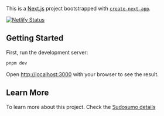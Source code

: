 This is a [Next.js](https://nextjs.org/) project bootstrapped with [`create-next-app`](https://github.com/vercel/next.js/tree/canary/packages/create-next-app).

[![Netlify Status](https://api.netlify.com/api/v1/badges/7a3f12aa-1e0c-4227-9c22-3300e65d3a27/deploy-status)](https://app.netlify.com/sites/sudosumo/deploys)

## Getting Started

First, run the development server:

```bash
pnpm dev
```

Open [http://localhost:3000](http://localhost:3000) with your browser to see the result.

## Learn More

To learn more about this project. Check the [Sudosumo details](https://louisplace.com/sudosumo)